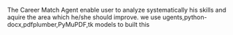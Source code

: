 The Career Match Agent enable user to analyze systematically his skills and aquire the area which he/she should improve. we use ugents,python-docx,pdfplumber,PyMuPDF,tk models to built this
